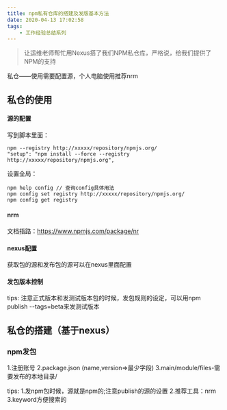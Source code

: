 ```yaml
---
title: npm私有仓库的搭建及发版基本方法
date: 2020-04-13 17:02:58
tags:
    - 工作经验总结系列
---
```


> 让运维老师帮忙用Nexus搭了我们NPM私仓库，严格说，给我们提供了NPM的支持

私仓——使用需要配置源，个人电脑使用推荐nrm

## 私仓的使用

#### 源的配置
写到脚本里面：
```
npm --registry http://xxxxx/repository/npmjs.org/
"setup": "npm install --force --registry http://xxxxx/repository/npmjs.org",
```
设置全局：
```
npm help config // 查询config具体用法
npm config set registry http://xxxxx/repository/npmjs.org/
npm config get registry
```

#### nrm
文档指路：https://www.npmjs.com/package/nr

#### nexus配置
获取包的源和发布包的源可以在nexus里面配置

#### 发包版本控制
tips: 注意正式版本和发测试版本包的时候，发包规则的设定，可以用npm publish --tags=beta来发测试版本


## 私仓的搭建（基于nexus）



### npm发包
1.注册账号
2.package.json (name,version=>最少字段)
3.main/module/files-需要发布的本地目录/


tips:
1.发npm包时候，源就是npm的;注意publish的源的设置
2.推荐工具：nrm
3.keyword方便搜索的

